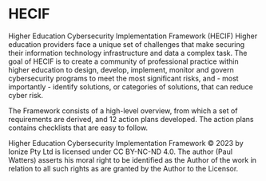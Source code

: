 # HECIF
Higher Education Cybersecurity Implementation Framework (HECIF)
Higher education providers face a unique set of challenges that make securing their information technology infrastructure and data a complex task. The goal of HECIF is to create a community of professional practice within higher education to design, develop, implement, monitor and govern cybersecurity programs to meet the most significant risks, and - most importantly - identify solutions, or categories of solutions, that can reduce cyber risk.

The Framework consists of a high-level overview, from which a set of requirements are derived, and 12 action plans developed. The action plans contains checklists that are easy to follow.

Higher Education Cybersecurity Implementation Framework © 2023 by Ionize Pty Ltd is licensed under CC BY-NC-ND 4.0. The author (Paul Watters) asserts his moral right to be identified as the Author of the work in relation to all such rights as are granted by the Author to the Licensor. 
